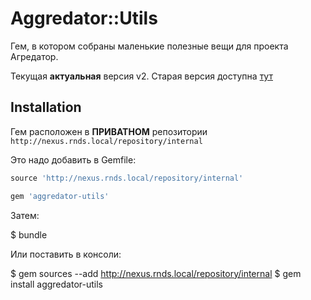 # Aggredator::Utils

Гем, в котором собраны маленькие полезные вещи для проекта Агредатор.

Текущая **актуальная** версия v2. Старая версия доступна [тут](https://br.rnds.pro/aggredator/gems/utils/-/tree/v1)

## Installation

Гем расположен в **ПРИВАТНОМ** репозитории `http://nexus.rnds.local/repository/internal`

Это надо добавить в Gemfile:

```ruby
source 'http://nexus.rnds.local/repository/internal'

gem 'aggredator-utils'
```

Затем:

  $ bundle

Или поставить в консоли:

  $ gem sources --add http://nexus.rnds.local/repository/internal
  $ gem install aggredator-utils

